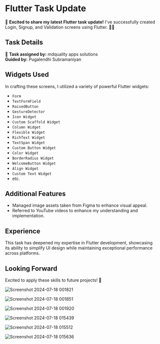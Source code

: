 # Flutter Task Update

🚀 **Excited to share my latest Flutter task update!** I've successfully created Login, Signup, and Validation screens using Flutter. 📱✨

## Task Details

🔧 **Task assigned by:** mdquality apps solutions  
**Guided by:** Pugalendhi Subramaniyan

## Widgets Used

In crafting these screens, I utilized a variety of powerful Flutter widgets:
- `Form`
- `TextFormField`
- `RaisedButton`
- `GestureDetector`
- `Icon Widget`
- `Custom Scaffold Widget`
- `Column Widget`
- `Flexible Widget`
- `RichText Widget`
- `TextSpan Widget`
- `Custom Button Widget`
- `Color Widget`
- `BorderRadius Widget`
- `WelcomeButton Widget`
- `Align Widget`
- `Custom Text Widget`
- etc.

## Additional Features

- Managed image assets taken from Figma to enhance visual appeal.
- Referred to YouTube videos to enhance my understanding and implementation.

## Experience

This task has deepened my expertise in Flutter development, showcasing its ability to simplify UI design while maintaining exceptional performance across platforms.

## Looking Forward

Excited to apply these skills to future projects! 💪

![Screenshot 2024-07-18 001821](https://github.com/user-attachments/assets/9c576a96-2720-47aa-9c1f-3aadd4a4a17a)

![Screenshot 2024-07-18 001851](https://github.com/user-attachments/assets/724f8150-8c82-4462-bd96-bb207c8c8f0d)

![Screenshot 2024-07-18 001920](https://github.com/user-attachments/assets/35f7aca3-e5ba-4298-87c3-1b835bce6ce1)

![Screenshot 2024-07-18 015439](https://github.com/user-attachments/assets/c7a5e5e4-4045-4542-9477-e91135a30a6e)

![Screenshot 2024-07-18 015512](https://github.com/user-attachments/assets/1ecfbb1c-6528-422c-8d7f-f6048c891b9e)

![Screenshot 2024-07-18 015636](https://github.com/user-attachments/assets/8130a88a-390e-48d8-8627-003ac5a3aa8d)

